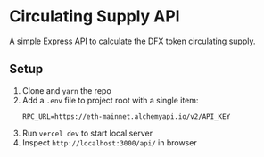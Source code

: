 # Circulating Supply API

A simple Express API to calculate the DFX token circulating supply.

## Setup

1. Clone and `yarn` the repo
2. Add a `.env` file to project root with a single item:
   ```
   RPC_URL=https://eth-mainnet.alchemyapi.io/v2/API_KEY
   ```
3. Run `vercel dev` to start local server
4. Inspect `http://localhost:3000/api/` in browser

